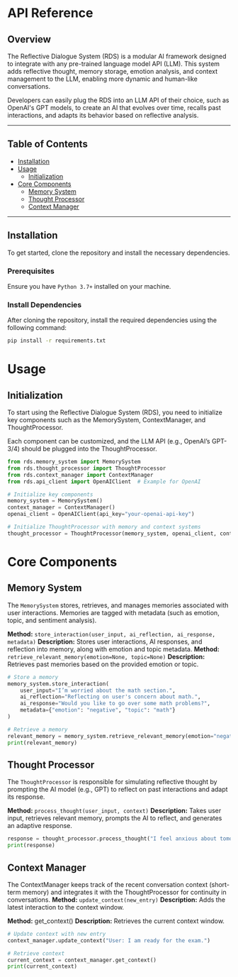 # **API Reference**

## **Overview**

The Reflective Dialogue System (RDS) is a modular AI framework designed to integrate with any pre-trained language model API (LLM). This system adds reflective thought, memory storage, emotion analysis, and context management to the LLM, enabling more dynamic and human-like conversations.

Developers can easily plug the RDS into an LLM API of their choice, such as OpenAI's GPT models, to create an AI that evolves over time, recalls past interactions, and adapts its behavior based on reflective analysis.

---

## **Table of Contents**

- [Installation](#installation)
- [Usage](#usage)
  - [Initialization](#initialization)
- [Core Components](#core-components)
    - [Memory System](#memory-system)
    - [Thought Processor](#thought-processor)
    - [Context Manager](#context-manager)

---

## **Installation**

To get started, clone the repository and install the necessary dependencies.

### **Prerequisites**

Ensure you have `Python 3.7+` installed on your machine.

### **Install Dependencies**

After cloning the repository, install the required dependencies using the following command:

```bash
pip install -r requirements.txt
```

# Usage

## Initialization

To start using the Reflective Dialogue System (RDS), you need to initialize key components such as the MemorySystem, ContextManager, and ThoughtProcessor.

Each component can be customized, and the LLM API (e.g., OpenAI’s GPT-3/4) should be plugged into the ThoughtProcessor.

```python
from rds.memory_system import MemorySystem
from rds.thought_processor import ThoughtProcessor
from rds.context_manager import ContextManager
from rds.api_client import OpenAIClient  # Example for OpenAI

# Initialize key components
memory_system = MemorySystem()
context_manager = ContextManager()
openai_client = OpenAIClient(api_key="your-openai-api-key")

# Initialize ThoughtProcessor with memory and context systems
thought_processor = ThoughtProcessor(memory_system, openai_client, context_manager)
```

# Core Components

## Memory System
The `MemorySystem` stores, retrieves, and manages memories associated with user interactions. Memories are tagged with metadata (such as emotion, topic, and sentiment analysis).

**Method:** `store_interaction(user_input, ai_reflection, ai_response, metadata)`
**Description:** Stores user interactions, AI responses, and reflection into memory, along with emotion and topic metadata.
**Method:** `retrieve_relevant_memory(emotion=None, topic=None)`
**Description:** Retrieves past memories based on the provided emotion or topic.

```python
# Store a memory
memory_system.store_interaction(
    user_input="I’m worried about the math section.",
    ai_reflection="Reflecting on user's concern about math.",
    ai_response="Would you like to go over some math problems?",
    metadata={"emotion": "negative", "topic": "math"}
)

# Retrieve a memory
relevant_memory = memory_system.retrieve_relevant_memory(emotion="negative")
print(relevant_memory)
```

## Thought Processor
The `ThoughtProcessor` is responsible for simulating reflective thought by prompting the AI model (e.g., GPT) to reflect on past interactions and adapt its response.

**Method:** `process_thought(user_input, context)`
**Description:** Takes user input, retrieves relevant memory, prompts the AI to reflect, and generates an adaptive response.

```python
response = thought_processor.process_thought("I feel anxious about tomorrow's exam.")
print(response)
```

## Context Manager
The ContextManager keeps track of the recent conversation context (short-term memory) and integrates it with the ThoughtProcessor for continuity in conversations.
**Method:** `update_context(new_entry)`
**Description:** Adds the latest interaction to the context window.

**Method:** get_context()
**Description:** Retrieves the current context window.

```python
# Update context with new entry
context_manager.update_context("User: I am ready for the exam.")

# Retrieve context
current_context = context_manager.get_context()
print(current_context)
```


